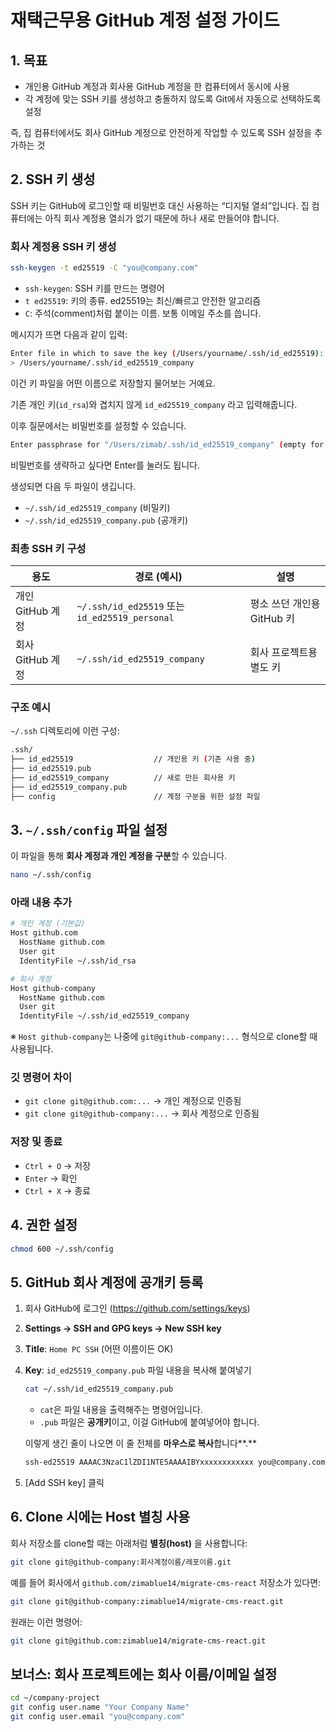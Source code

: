 # 재택근무용 GitHub 계정 설정 가이드

## 1. 목표

- 개인용 GitHub 계정과 회사용 GitHub 계정을 한 컴퓨터에서 동시에 사용
- 각 계정에 맞는 SSH 키를 생성하고 충돌하지 않도록 Git에서 자동으로 선택하도록 설정

즉, 집 컴퓨터에서도 회사 GitHub 계정으로 안전하게 작업할 수 있도록 SSH 설정을 추가하는 것

## 2. SSH 키 생성

SSH 키는 GitHub에 로그인할 때 비밀번호 대신 사용하는 “디지털 열쇠”입니다.
집 컴퓨터에는 아직 회사 계정용 열쇠가 없기 때문에 하나 새로 만들어야 합니다.

### 회사 계정용 SSH 키 생성

```bash
ssh-keygen -t ed25519 -C "you@company.com"
```

- `ssh-keygen`: SSH 키를 만드는 명령어
- `t ed25519`: 키의 종류. ed25519는 최신/빠르고 안전한 알고리즘
- `C`: 주석(comment)처럼 붙이는 이름. 보통 이메일 주소를 씁니다.

메시지가 뜨면 다음과 같이 입력:

```bash
Enter file in which to save the key (/Users/yourname/.ssh/id_ed25519):
> /Users/yourname/.ssh/id_ed25519_company
```

이건 키 파일을 어떤 이름으로 저장할지 물어보는 거예요.

기존 개인 키(`id_rsa`)와 겹치지 않게 `id_ed25519_company` 라고 입력해줍니다.

이후 질문에서는 비밀번호를 설정할 수 있습니다.

```bash
Enter passphrase for "/Users/zimab/.ssh/id_ed25519_company" (empty for no passphrase):
```

비밀번호를 생략하고 싶다면 Enter를 눌러도 됩니다.

생성되면 다음 두 파일이 생깁니다.

- `~/.ssh/id_ed25519_company` (비밀키)
- `~/.ssh/id_ed25519_company.pub` (공개키)

### 최총 SSH 키 구성

| 용도             | 경로 (예시)                                    | 설명                       |
| ---------------- | ---------------------------------------------- | -------------------------- |
| 개인 GitHub 계정 | `~/.ssh/id_ed25519` 또는 `id_ed25519_personal` | 평소 쓰던 개인용 GitHub 키 |
| 회사 GitHub 계정 | `~/.ssh/id_ed25519_company`                    | 회사 프로젝트용 별도 키    |

### 구조 예시

`~/.ssh` 디렉토리에 이런 구성:

```bash
.ssh/
├── id_ed25519                  // 개인용 키 (기존 사용 중)
├── id_ed25519.pub
├── id_ed25519_company          // 새로 만든 회사용 키
├── id_ed25519_company.pub
├── config                      // 계정 구분을 위한 설정 파일
```

## 3. `~/.ssh/config` 파일 설정

이 파일을 통해 **회사 계정과 개인 계정을 구분**할 수 있습니다.

```bash
nano ~/.ssh/config
```

### 아래 내용 추가

```bash
# 개인 계정 (기본값)
Host github.com
  HostName github.com
  User git
  IdentityFile ~/.ssh/id_rsa

# 회사 계정
Host github-company
  HostName github.com
  User git
  IdentityFile ~/.ssh/id_ed25519_company
```

※ `Host github-company`는 나중에 `git@github-company:...` 형식으로 clone할 때 사용됩니다.

### 깃 명령어 차이

- `git clone git@github.com:...` → 개인 계정으로 인증됨
- `git clone git@github-company:...` → 회사 계정으로 인증됨

### 저장 및 종료

- `Ctrl + O` → 저장
- `Enter` → 확인
- `Ctrl + X` → 종료

## 4. 권한 설정

```bash
chmod 600 ~/.ssh/config
```

## 5. GitHub 회사 계정에 공개키 등록

1. 회사 GitHub에 로그인 (https://github.com/settings/keys)
2. **Settings → SSH and GPG keys → New SSH key**
3. **Title**: `Home PC SSH` (어떤 이름이든 OK)
4. **Key**: `id_ed25519_company.pub` 파일 내용을 복사해 붙여넣기

   ```bash
   cat ~/.ssh/id_ed25519_company.pub
   ```

   - `cat`은 파일 내용을 출력해주는 명령어입니다.
   - `.pub` 파일은 **공개키**이고, 이걸 GitHub에 붙여넣어야 합니다.

   이렇게 생긴 줄이 나오면 이 줄 전체를 **마우스로 복사**합니다**.**

   ```bash
   ssh-ed25519 AAAAC3NzaC1lZDI1NTE5AAAAIBYxxxxxxxxxxxx you@company.com
   ```

5. [Add SSH key] 클릭

## 6. Clone 시에는 Host 별칭 사용

회사 저장소를 clone할 때는 아래처럼 **별칭(host)** 을 사용합니다:

```bash
git clone git@github-company:회사계정이름/레포이름.git
```

예를 들어 회사에서 `github.com/zimablue14/migrate-cms-react` 저장소가 있다면:

```bash
git clone git@github-company:zimablue14/migrate-cms-react.git
```

원래는 이런 명령어:

```bash
git clone git@github.com:zimablue14/migrate-cms-react.git
```

## 보너스: 회사 프로젝트에는 회사 이름/이메일 설정

```bash
cd ~/company-project
git config user.name "Your Company Name"
git config user.email "you@company.com"
```
